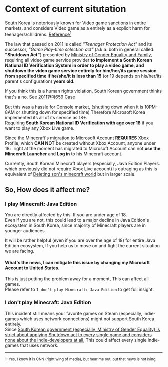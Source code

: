 # Context of current situtation

South Korea is notoriously known for Video game sanctions in entire markets. and considers Video game as a entirely as a explicit harm for teenagers/childrens. [Reference<sup>1</sup>](https://edition.cnn.com/2011/11/22/world/asia/south-korea-gaming/index.html)  

The law that passed on 2011 is called *"Teenager Protection Act"* and its successor, *"Game Play-time selection act"* (a.k.a. both in general called: **"Shutdown Act"**) presented by [Ministry of Gender Equality and Family](https://mogef.go.kr), requiring all video game service provider **to implement a South Korean National ID Verification System in order to play a video game, and shutdown the video game service entirely for him/her/its game session from specified time if he/she/it is less than 15** (or 19 depends on his/her/its parent's configuration) **years old.**  

If you think this is a human rights violation, South Korean government thinks that's a no. See [2011한마659 Case](../legal/2011한마659.md)

But this was a hassle for Console market, (shutting down when it is 10PM-8AM or shutting down for specified time) Therefore Microsoft Korea implemented its all of its service as 18+.  
Requiring **South Korean National ID Verification with age over 18** if you want to play any Xbox Live game.  

Since the Minecraft's migration to Microsoft Account **REQUIRES** Xbox Profile, which **CAN NOT** be created without Xbox Account, anyone under 18+ right at the moment has migrated to Microsoft Account can not **use the Minecraft Launcher** and **Log in** to his Minecraft account.  

Currently, South Korean Minecraft players (especially, Java Edition Players. which previously did not require Xbox Live account) is outraging as this is equivalent of [Deleting son's minecraft world](https://www.reddit.com/r/AmItheAsshole/comments/gap4oq/aita_for_deleting_my_sons_minecraft_world/) but in larger scale.  

## So, How does it affect me?
### I play Minecraft: Java Edition
You are directly affected by this. If you are under age of 18.  
Even if you are not, this could lead to a major decline in Java Edition's ecosystem in South Korea, since majority of Minecraft players are in younger audiences.  

It will be rather helpful (even if you are over the age of 18) for entire Java Edition ecosystem, If you help us to move on and fight the current situation we are facing.  

#### What's the news, I can mitigate this issue by changing my Microsoft Account to United States.
This is just putting the problem away for a moment, This can affect all games.  
Please refer to `I don't play Minecraft: Java Edition` to get full insight.  

### I don't play Minecraft: Java Edition
This incident still means your favorite games on Steam (especially, indie-games which uses network connections) might not support South Korea entirely.  
Since [South Korean government (especially, Ministry of Gender Equality) is strict about applying Shutdown act to every single game and considers none about the indie-developers at all](../legal/2011한마659.md#adding-game-server-shutdown-feature-on-game-server-is-not-a-issue), This could affect every single indie-games that uses network.  

<hr>
<sup>1: Yes, I know it is CNN (right wing of media), but hear me out. but that news is not lying.</sup>  
